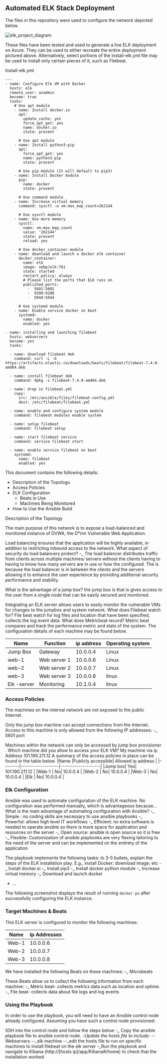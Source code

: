 ## Automated ELK Stack Deployment

The files in this repository were used to configure the network depicted below.

![elk_project_diagram](https://user-images.githubusercontent.com/78952611/119792507-16a60a00-bf19-11eb-8644-145b405d4b1c.png)


These files have been tested and used to generate a live ELK deployment on Azure. They can be used to either recreate the entire deployment pictured above. Alternatively, select portions of the install-elk.yml file may be used to install only certain pieces of it, such as Filebeat.

Install-elk.yml
```
---
- name: Configure Elk VM with Docker
  hosts: elk
  remote_user: azadmin
  become: true
  tasks:
    # Use apt module
    - name: Install docker.io
      apt:
        update_cache: yes
        force_apt_get: yes
        name: docker.io
        state: present

      # Use apt module
    - name: Install python3-pip
      apt:
        force_apt_get: yes
        name: python3-pip
        state: present

      # Use pip module (It will default to pip3)
    - name: Install Docker module
      pip:
        name: docker
        state: present

      # Use command module
    - name: Increase virtual memory
      command: sysctl -w vm.max_map_count=262144

      # Use sysctl module
    - name: Use more memory
      sysctl:
        name: vm.max_map_count
        value: '262144'
        state: present
        reload: yes

      # Use docker_container module
    - name: download and launch a docker elk container
      docker_container:
        name: elk
        image: sebp/elk:761
        state: started
        restart_policy: always
        # Please list the ports that ELK runs on
        published_ports:
          -  5601:5601
          -  9200:9200
          -  5044:5044

      # Use systemd module
    - name: Enable service docker on boot
      systemd:
        name: docker
        enabled: yes

- name: installing and launching filebeat
  hosts: webservers
  become: yes
  tasks:

  - name: download filebeat deb
    command: curl -L -O https://artifacts.elastic.co/downloads/beats/filebeat/filebeat-7.4.0-amd64.deb

  - name: install filebeat deb
    command: dpkg -i filebeat-7.4.0-amd64.deb

  - name: drop in filebeat.yml
    copy:
      src: /etc/ansible/files/filebeat-config.yml
      dest: /etc/filebeat/filebeat.yml

  - name: enable and configure system module
    command: filebeat modules enable system

  - name: setup filebeat
    command: filebeat setup

  - name: start filebeat service
    command: service filebeat start

  - name: enable service filebeat on boot
    systemd:
      name: filebeat
      enabled: yes
 ```



This document contains the following details:
- Description of the Topologu
- Access Policies
- ELK Configuration
  - Beats in Use
  - Machines Being Monitored
- How to Use the Ansible Build


Description of the Topology

The main purpose of this network is to expose a load-balanced and monitored instance of DVWA, the D*mn Vulnerable Web Application.

Load balancing ensures that the application will be highly available, in addition to restricting inbound access to the network.
What aspect of security do load balancers protect? 
-_ The load balancer distributes traffic from clients across multiple machines/ servers without the clients having to having to know how many servers are in use or how the configured. The is because the load balancer is in between the clients and the servers allowing it to enhance the user experience by providing additional security performance and stability.

What is the advantage of a jump box? 
the jump box is that is gives access to the user from a single node that can be easily secured and monitored.

Integrating an ELK server allows users to easily monitor the vulnerable VMs for changes to the jumpbox and system network.
 What does Filebeat watch for? 
File beat watch for log files and location that have been specified, collects the log event data.
 What does Metricbeat record?
Metric beat compares and track the performance metric and stats of the system.
The configuration details of each machine may be found below.

| Name      |  Function      |ip address | Operating system |
|-----------|----------------|-----------|------------------|	
|Jump Box   |	Gateway	     |  10.0.0.4 |	Linux       |
|web-1      |  	Web server 1 |	10.0.0.6 |	Linux       |
|web-2      |  	Web server 2 |	10.0.0.7 |	Linux       |
|web-3      |  	Web server 3 |	10.0.0.8 |	linux       |
|Elk -server|	Monitoring   |	10.1.0.4 |	linux       |

### Access Policies

The machines on the internal network are not exposed to the public Internet. 

Only the jump box machine can accept connections from the Internet. Access to this machine is only allowed from the following IP addresses:
-_ 5601 port

Machines within the network can only be accessed by jump box provisioner .
Which machine did you allow to access your ELK VM? My machine via ip Address 
101.190.211.12
A summary of the access policies in place can be found in the table below.
|Name 	 |Publicly accessible| Allowed ip address |
|--------|-------------------|--------------------|
|Jump box|	              Yes|   101.190.211.12   |
|Web-1   |                 No|     10.0.0.4       |
|Web-2   |              	 No| 	   10.0.0.4       |
|Web-3   |               	 No|     10.0.0.4       |
|Elk	   |                 No|	   10.0.0.4       |
### Elk Configuration

Ansible was used to automate configuration of the ELK machine. No configuration was performed manually, which is advantageous because...
What is the main advantage of automating configuration with Ansible?
-_ Simple : no coding skills are necessary to use ansible playbooks 
-_ Powerful: allows high level IT workflows 
-_ Efficient: no extra software is needed to operate ansible so there is more space for application and resources on the server
-_ Open source: ansible is open source so it is free 
-_ Flexible: Customization of ansible playbooks are very flexing tailoring to the need of the server and can be implemented on the entirety of the application

The playbook implements the following tasks:
In 3-5 bullets, explain the steps of the ELK installation play. E.g., install Docker; download image; etc
-_ Install docker.io
-_ Install pip3
-_ Install docker python module
-_ Increase virtual memory 
-_ Download and launch docker 

- ...

The following screenshot displays the result of running `docker ps` after successfully configuring the ELK instance.
 

### Target Machines & Beats
This ELK server is configured to monitor the following machines:

|Name  |Ip Addresses|
|------|------------|
|Web-1 |10.0.0.6    |
|Web-2 |10.0.0.7    |
|Web-3 |10.0.0.8    |

We have installed the following Beats on these machines:
-_ Microbeats

These Beats allow us to collect the following information from each machine:
-_ Metric beat- collects metrics data such as location and uptime.
-_ File beat- collects data about file logs and log events 
### Using the Playbook
In order to use the playbook, you will need to have an Ansible control node already configured. Assuming you have such a control node provisioned: 

SSH into the control node and follow the steps below
-_	Copy the ansible playbook file to ansible control node.
-_Update the hosts file to include:
--_	Webservers 
--_elk machine
--_edit the hosts file to run on specific machines to install filebeat on the elk server 
-_Run the playbook and navigate to Kibana (http://[hosts ip]/app/Kibana#/home) to check that the installation worked 


